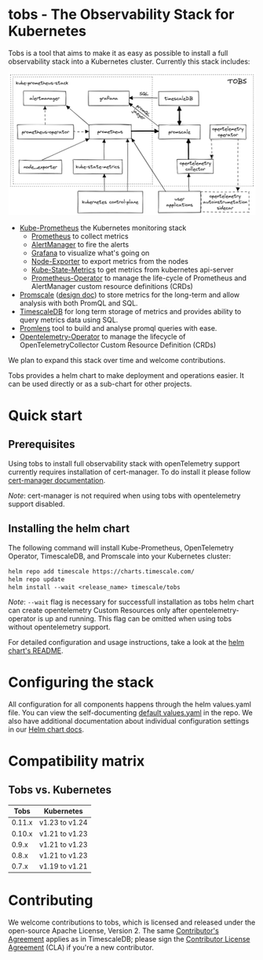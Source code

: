 # tobs - The Observability Stack for Kubernetes

Tobs is a tool that aims to make it as easy as possible to install a full observability
stack into a Kubernetes cluster. Currently this stack includes:

<img src="docs/assets/tobs-arch.png" alt="Tobs Architecture Diagram" width="800"/>

* [Kube-Prometheus](https://github.com/prometheus-operator/kube-prometheus#kube-prometheus) the Kubernetes monitoring stack
  * [Prometheus](https://github.com/prometheus/prometheus) to collect metrics
  * [AlertManager](https://github.com/prometheus/alertmanager#alertmanager-) to fire the alerts
  * [Grafana](https://github.com/grafana/grafana) to visualize what's going on
  * [Node-Exporter](https://github.com/prometheus/node_exporter) to export metrics from the nodes
  * [Kube-State-Metrics](https://github.com/kubernetes/kube-state-metrics) to get metrics from kubernetes api-server
  * [Prometheus-Operator](https://github.com/prometheus-operator/prometheus-operator#prometheus-operator) to manage the life-cycle of Prometheus and AlertManager custom resource definitions (CRDs)
* [Promscale](https://github.com/timescale/promscale) ([design doc](https://tsdb.co/prom-design-doc)) to store metrics for the long-term and allow analysis with both PromQL and SQL.
* [TimescaleDB](https://github.com/timescale/timescaledb) for long term storage of metrics and provides ability to query metrics data using SQL.
* [Promlens](https://promlens.com/) tool to build and analyse promql queries with ease.
* [Opentelemetry-Operator](https://github.com/open-telemetry/opentelemetry-operator#opentelemetry-operator-for-kubernetes) to manage the lifecycle of OpenTelemetryCollector Custom Resource Definition (CRDs)

We plan to expand this stack over time and welcome contributions.

Tobs provides a helm chart to make deployment and operations easier. It can be used directly or as a sub-chart for other projects.

# Quick start

## Prerequisites

Using tobs to install full observability stack with openTelemetry support currently requires installation of cert-manager.
To do install it please follow [cert-manager documentation](https://cert-manager.io/docs/installation/).

*Note*: cert-manager is not required when using tobs with opentelemetry support disabled.

## Installing the helm chart

The following command will install Kube-Prometheus, OpenTelemetry Operator, TimescaleDB, and Promscale
into your Kubernetes cluster:

```
helm repo add timescale https://charts.timescale.com/
helm repo update
helm install --wait <release_name> timescale/tobs
```

*Note*: `--wait` flag is necessary for successfull installation as tobs helm chart can create opentelemetry Custom Resources only after opentelemetry-operator is up and running. This flag can be omitted when using tobs without opentelemetry support.

For detailed configuration and usage instructions, take a look at the [helm chart's README](/chart/README.md).

# Configuring the stack

All configuration for all components happens through the helm values.yaml file.
You can view the self-documenting [default values.yaml](chart/values.yaml) in the repo.
We also have additional documentation about individual configuration settings in our
[Helm chart docs](chart/README.md#configuring-helm-chart).

# Compatibility matrix

## Tobs vs. Kubernetes

| Tobs   | Kubernetes     |
|--------|----------------|
| 0.11.x | v1.23 to v1.24 |
| 0.10.x | v1.21 to v1.23 |
| 0.9.x  | v1.21 to v1.23 |
| 0.8.x  | v1.21 to v1.23 |
| 0.7.x  | v1.19 to v1.21 |

# Contributing

We welcome contributions to tobs, which is
licensed and released under the open-source Apache License, Version 2.  The
same [Contributor's
Agreement](https://github.com/timescale/timescaledb/blob/master/CONTRIBUTING.md)
applies as in TimescaleDB; please sign the [Contributor License
Agreement](https://cla-assistant.io/timescale/tobs) (CLA) if
you're a new contributor.
